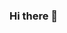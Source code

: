 ### Hi there 👋

<!--
**Sharukhshaik232/Sharukhshaik232** is a ✨ _special_ ✨ repository because its `README.md` (this file) appears on your GitHub profile.

Here are some ideas to get you started:

- 🔭 I’m currently studying in Ect ...
- 🌱 I’m currently learning github...
- 👯 I’m looking to collaborate on top technology ...
- 🤔 I’m looking for help with assignments ...
- 💬 Ask me about git and github ...
- 📫 How to reach me: sharukhshaik232@gmail.com ...
- 😄 Pronouns: he,she,her ...
- ⚡ Fun fact:active ....
👍😉😎

